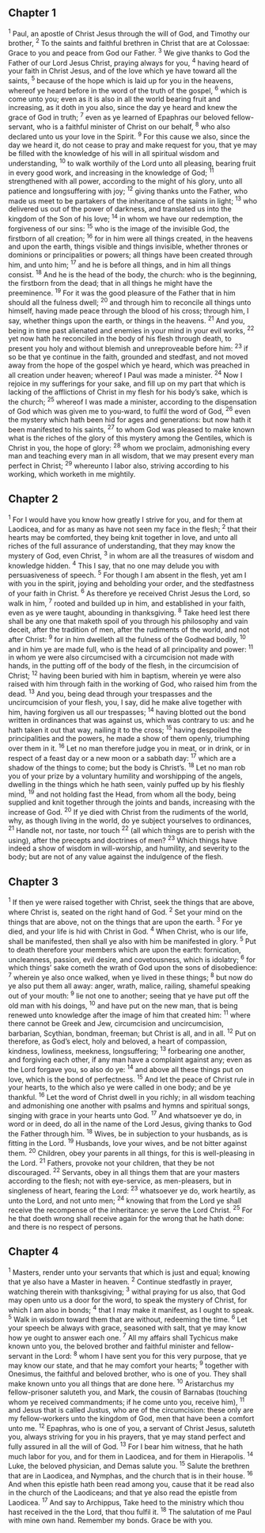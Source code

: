 ## Chapter 1

<sup>1</sup> Paul, an apostle of Christ Jesus through the will of God, and Timothy our brother,
<sup>2</sup> To the saints and faithful brethren in Christ that are at Colossae: Grace to you and peace from God our Father.
<sup>3</sup> We give thanks to God the Father of our Lord Jesus Christ, praying always for you,
<sup>4</sup> having heard of your faith in Christ Jesus, and of the love which ye have toward all the saints,
<sup>5</sup> because of the hope which is laid up for you in the heavens, whereof ye heard before in the word of the truth of the gospel,
<sup>6</sup> which is come unto you; even as it is also in all the world bearing fruit and increasing, as it doth in you also, since the day ye heard and knew the grace of God in truth;
<sup>7</sup> even as ye learned of Epaphras our beloved fellow-servant, who is a faithful minister of Christ on our behalf,
<sup>8</sup> who also declared unto us your love in the Spirit.
<sup>9</sup> For this cause we also, since the day we heard it, do not cease to pray and make request for you, that ye may be filled with the knowledge of his will in all spiritual wisdom and understanding,
<sup>10</sup> to walk worthily of the Lord unto all pleasing, bearing fruit in every good work, and increasing in the knowledge of God;
<sup>11</sup> strengthened with all power, according to the might of his glory, unto all patience and longsuffering with joy;
<sup>12</sup> giving thanks unto the Father, who made us meet to be partakers of the inheritance of the saints in light;
<sup>13</sup> who delivered us out of the power of darkness, and translated us into the kingdom of the Son of his love;
<sup>14</sup> in whom we have our redemption, the forgiveness of our sins:
<sup>15</sup> who is the image of the invisible God, the firstborn of all creation;
<sup>16</sup> for in him were all things created, in the heavens and upon the earth, things visible and things invisible, whether thrones or dominions or principalities or powers; all things have been created through him, and unto him;
<sup>17</sup> and he is before all things, and in him all things consist.
<sup>18</sup> And he is the head of the body, the church: who is the beginning, the firstborn from the dead; that in all things he might have the preeminence.
<sup>19</sup> For it was the good pleasure of the Father that in him should all the fulness dwell;
<sup>20</sup> and through him to reconcile all things unto himself, having made peace through the blood of his cross; through him, I say, whether things upon the earth, or things in the heavens.
<sup>21</sup> And you, being in time past alienated and enemies in your mind in your evil works,
<sup>22</sup> yet now hath he reconciled in the body of his flesh through death, to present you holy and without blemish and unreproveable before him:
<sup>23</sup> if so be that ye continue in the faith, grounded and stedfast, and not moved away from the hope of the gospel which ye heard, which was preached in all creation under heaven; whereof I Paul was made a minister.
<sup>24</sup> Now I rejoice in my sufferings for your sake, and fill up on my part that which is lacking of the afflictions of Christ in my flesh for his body’s sake, which is the church;
<sup>25</sup> whereof I was made a minister, according to the dispensation of God which was given me to you-ward, to fulfil the word of God,
<sup>26</sup> even the mystery which hath been hid for ages and generations: but now hath it been manifested to his saints,
<sup>27</sup> to whom God was pleased to make known what is the riches of the glory of this mystery among the Gentiles, which is Christ in you, the hope of glory:
<sup>28</sup> whom we proclaim, admonishing every man and teaching every man in all wisdom, that we may present every man perfect in Christ;
<sup>29</sup> whereunto I labor also, striving according to his working, which worketh in me mightily.
## Chapter 2

<sup>1</sup> For I would have you know how greatly I strive for you, and for them at Laodicea, and for as many as have not seen my face in the flesh;
<sup>2</sup> that their hearts may be comforted, they being knit together in love, and unto all riches of the full assurance of understanding, that they may know the mystery of God, even Christ,
<sup>3</sup> in whom are all the treasures of wisdom and knowledge hidden.
<sup>4</sup> This I say, that no one may delude you with persuasiveness of speech.
<sup>5</sup> For though I am absent in the flesh, yet am I with you in the spirit, joying and beholding your order, and the stedfastness of your faith in Christ.
<sup>6</sup> As therefore ye received Christ Jesus the Lord, so walk in him,
<sup>7</sup> rooted and builded up in him, and established in your faith, even as ye were taught, abounding in thanksgiving.
<sup>8</sup> Take heed lest there shall be any one that maketh spoil of you through his philosophy and vain deceit, after the tradition of men, after the rudiments of the world, and not after Christ:
<sup>9</sup> for in him dwelleth all the fulness of the Godhead bodily,
<sup>10</sup> and in him ye are made full, who is the head of all principality and power:
<sup>11</sup> in whom ye were also circumcised with a circumcision not made with hands, in the putting off of the body of the flesh, in the circumcision of Christ;
<sup>12</sup> having been buried with him in baptism, wherein ye were also raised with him through faith in the working of God, who raised him from the dead.
<sup>13</sup> And you, being dead through your trespasses and the uncircumcision of your flesh, you, I say, did he make alive together with him, having forgiven us all our trespasses;
<sup>14</sup> having blotted out the bond written in ordinances that was against us, which was contrary to us: and he hath taken it out that way, nailing it to the cross;
<sup>15</sup> having despoiled the principalities and the powers, he made a show of them openly, triumphing over them in it.
<sup>16</sup> Let no man therefore judge you in meat, or in drink, or in respect of a feast day or a new moon or a sabbath day:
<sup>17</sup> which are a shadow of the things to come; but the body is Christ’s.
<sup>18</sup> Let no man rob you of your prize by a voluntary humility and worshipping of the angels, dwelling in the things which he hath seen, vainly puffed up by his fleshly mind,
<sup>19</sup> and not holding fast the Head, from whom all the body, being supplied and knit together through the joints and bands, increasing with the increase of God.
<sup>20</sup> If ye died with Christ from the rudiments of the world, why, as though living in the world, do ye subject yourselves to ordinances,
<sup>21</sup> Handle not, nor taste, nor touch
<sup>22</sup> (all which things are to perish with the using), after the precepts and doctrines of men?
<sup>23</sup> Which things have indeed a show of wisdom in will-worship, and humility, and severity to the body; but are not of any value against the indulgence of the flesh.
## Chapter 3

<sup>1</sup> If then ye were raised together with Christ, seek the things that are above, where Christ is, seated on the right hand of God.
<sup>2</sup> Set your mind on the things that are above, not on the things that are upon the earth.
<sup>3</sup> For ye died, and your life is hid with Christ in God.
<sup>4</sup> When Christ, who is our life, shall be manifested, then shall ye also with him be manifested in glory.
<sup>5</sup> Put to death therefore your members which are upon the earth: fornication, uncleanness, passion, evil desire, and covetousness, which is idolatry;
<sup>6</sup> for which things’ sake cometh the wrath of God upon the sons of disobedience:
<sup>7</sup> wherein ye also once walked, when ye lived in these things;
<sup>8</sup> but now do ye also put them all away: anger, wrath, malice, railing, shameful speaking out of your mouth:
<sup>9</sup> lie not one to another; seeing that ye have put off the old man with his doings,
<sup>10</sup> and have put on the new man, that is being renewed unto knowledge after the image of him that created him:
<sup>11</sup> where there cannot be Greek and Jew, circumcision and uncircumcision, barbarian, Scythian, bondman, freeman; but Christ is all, and in all.
<sup>12</sup> Put on therefore, as God’s elect, holy and beloved, a heart of compassion, kindness, lowliness, meekness, longsuffering;
<sup>13</sup> forbearing one another, and forgiving each other, if any man have a complaint against any; even as the Lord forgave you, so also do ye:
<sup>14</sup> and above all these things put on love, which is the bond of perfectness.
<sup>15</sup> And let the peace of Christ rule in your hearts, to the which also ye were called in one body; and be ye thankful.
<sup>16</sup> Let the word of Christ dwell in you richly; in all wisdom teaching and admonishing one another with psalms and hymns and spiritual songs, singing with grace in your hearts unto God.
<sup>17</sup> And whatsoever ye do, in word or in deed, do all in the name of the Lord Jesus, giving thanks to God the Father through him.
<sup>18</sup> Wives, be in subjection to your husbands, as is fitting in the Lord.
<sup>19</sup> Husbands, love your wives, and be not bitter against them.
<sup>20</sup> Children, obey your parents in all things, for this is well-pleasing in the Lord.
<sup>21</sup> Fathers, provoke not your children, that they be not discouraged.
<sup>22</sup> Servants, obey in all things them that are your masters according to the flesh; not with eye-service, as men-pleasers, but in singleness of heart, fearing the Lord:
<sup>23</sup> whatsoever ye do, work heartily, as unto the Lord, and not unto men;
<sup>24</sup> knowing that from the Lord ye shall receive the recompense of the inheritance: ye serve the Lord Christ.
<sup>25</sup> For he that doeth wrong shall receive again for the wrong that he hath done: and there is no respect of persons.
## Chapter 4

<sup>1</sup> Masters, render unto your servants that which is just and equal; knowing that ye also have a Master in heaven.
<sup>2</sup> Continue stedfastly in prayer, watching therein with thanksgiving;
<sup>3</sup> withal praying for us also, that God may open unto us a door for the word, to speak the mystery of Christ, for which I am also in bonds;
<sup>4</sup> that I may make it manifest, as I ought to speak.
<sup>5</sup> Walk in wisdom toward them that are without, redeeming the time.
<sup>6</sup> Let your speech be always with grace, seasoned with salt, that ye may know how ye ought to answer each one.
<sup>7</sup> All my affairs shall Tychicus make known unto you, the beloved brother and faithful minister and fellow-servant in the Lord:
<sup>8</sup> whom I have sent you for this very purpose, that ye may know our state, and that he may comfort your hearts;
<sup>9</sup> together with Onesimus, the faithful and beloved brother, who is one of you. They shall make known unto you all things that are done here.
<sup>10</sup> Aristarchus my fellow-prisoner saluteth you, and Mark, the cousin of Barnabas (touching whom ye received commandments; if he come unto you, receive him),
<sup>11</sup> and Jesus that is called Justus, who are of the circumcision: these only are my fellow-workers unto the kingdom of God, men that have been a comfort unto me.
<sup>12</sup> Epaphras, who is one of you, a servant of Christ Jesus, saluteth you, always striving for you in his prayers, that ye may stand perfect and fully assured in all the will of God.
<sup>13</sup> For I bear him witness, that he hath much labor for you, and for them in Laodicea, and for them in Hierapolis.
<sup>14</sup> Luke, the beloved physician, and Demas salute you.
<sup>15</sup> Salute the brethren that are in Laodicea, and Nymphas, and the church that is in their house.
<sup>16</sup> And when this epistle hath been read among you, cause that it be read also in the church of the Laodiceans; and that ye also read the epistle from Laodicea.
<sup>17</sup> And say to Archippus, Take heed to the ministry which thou hast received in the the Lord, that thou fulfil it.
<sup>18</sup> The salutation of me Paul with mine own hand. Remember my bonds. Grace be with you.